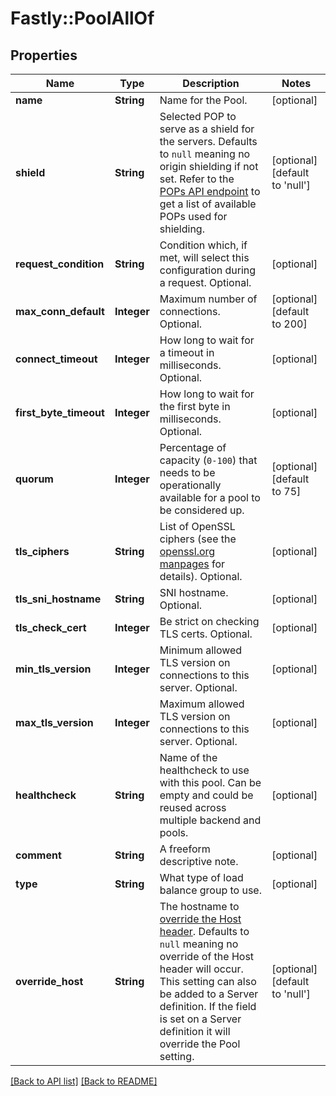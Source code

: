 # Fastly::PoolAllOf

## Properties

| Name | Type | Description | Notes |
| ---- | ---- | ----------- | ----- |
| **name** | **String** | Name for the Pool. | [optional] |
| **shield** | **String** | Selected POP to serve as a shield for the servers. Defaults to `null` meaning no origin shielding if not set. Refer to the [POPs API endpoint](/reference/api/utils/pops/) to get a list of available POPs used for shielding. | [optional][default to &#39;null&#39;] |
| **request_condition** | **String** | Condition which, if met, will select this configuration during a request. Optional. | [optional] |
| **max_conn_default** | **Integer** | Maximum number of connections. Optional. | [optional][default to 200] |
| **connect_timeout** | **Integer** | How long to wait for a timeout in milliseconds. Optional. | [optional] |
| **first_byte_timeout** | **Integer** | How long to wait for the first byte in milliseconds. Optional. | [optional] |
| **quorum** | **Integer** | Percentage of capacity (`0-100`) that needs to be operationally available for a pool to be considered up. | [optional][default to 75] |
| **tls_ciphers** | **String** | List of OpenSSL ciphers (see the [openssl.org manpages](https://www.openssl.org/docs/man1.1.1/man1/ciphers.html) for details). Optional. | [optional] |
| **tls_sni_hostname** | **String** | SNI hostname. Optional. | [optional] |
| **tls_check_cert** | **Integer** | Be strict on checking TLS certs. Optional. | [optional] |
| **min_tls_version** | **Integer** | Minimum allowed TLS version on connections to this server. Optional. | [optional] |
| **max_tls_version** | **Integer** | Maximum allowed TLS version on connections to this server. Optional. | [optional] |
| **healthcheck** | **String** | Name of the healthcheck to use with this pool. Can be empty and could be reused across multiple backend and pools. | [optional] |
| **comment** | **String** | A freeform descriptive note. | [optional] |
| **type** | **String** | What type of load balance group to use. | [optional] |
| **override_host** | **String** | The hostname to [override the Host header](https://docs.fastly.com/en/guides/specifying-an-override-host). Defaults to `null` meaning no override of the Host header will occur. This setting can also be added to a Server definition. If the field is set on a Server definition it will override the Pool setting. | [optional][default to &#39;null&#39;] |

[[Back to API list]](../../README.md#endpoints) [[Back to README]](../../README.md)


